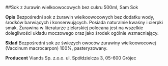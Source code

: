 ##Sok z żurawin wielkoowocowych bez cukru 500ml, Sam Sok

**Opis** Bezpośredni sok z żurawin wielkoowocowych bez dodatku wody, środków barwiących i konserwujących. Posiada naturalnie kwaśny i cierpki smak. Żurawina w literaturze zielarskiej polecana jest na wszelkie dolegliwości układu moczowego oraz jako środek ogólnie wzmacniający.

**Skład** Bezpośredni sok ze świeżych owoców żurawiny wielkoowocowej (Vaccinum macrocarpon) 100%, pasteryzowany.

**Producent** Viands Sp. z.o.o.
ul. Spółdzielcza 3, 05-600 Grójec
